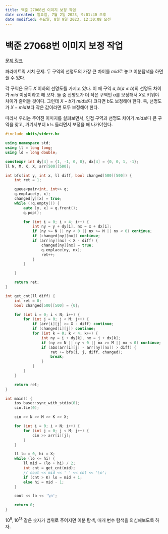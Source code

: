 ```yaml
---
title: 백준 27068번 이미지 보정 작업
date created: 일요일, 7월 2일 2023, 9:01:40 오후
date modified: 수요일, 8월 9일 2023, 12:30:08 오전
---
```

# 백준 27068번 이미지 보정 작업

[문제 링크](https://www.acmicpc.net/problem/27068)

파라메트릭 서치 문제. 두 구역의 선명도의 가장 큰 차이를 $mid$로 놓고 이분탐색을 하면 풀 수 있다.

각 구역은 모두 $X$ 이하의 선명도를 가지고 있다. 이 때 구역 $a, b (a\le b)$의 선명도 차이가 $mid$ 이상이라고 해 보자. 둘 중 선명도가 더 작은 구역인 $a$를 보정해서 $X$로 키워야 차이가 줄어들 것이다. 그런데 $X-b$가 $mid$보다 크다면 $b$도 보정해야 한다. 즉, 선명도가 $X - mid$보다 작은 값이라면 모두 보정해야 한다.

따라서 우리는 주어진 이미지를 살펴보면서, 인접 구역과 선명도 차이가 $mid$보다 큰 구역을 찾고, 거기서부터 `bfs` 돌리면서 보정을 해 나가야한다.

```cpp
#include <bits/stdc++.h>

using namespace std;
using ll = long long;
using ld = long double;

constexpr int dy[4] = {1, -1, 0, 0}, dx[4] = {0, 0, 1, -1};
ll N, M, K, X, arr[500][500];

int bfs(int y, int x, ll diff, bool changed[500][500]) {
    int ret = 1;

    queue<pair<int, int>> q;
    q.emplace(y, x);
    changed[y][x] = true;
    while (!q.empty()) {
        auto [y, x] = q.front();
        q.pop();

        for (int i = 0; i < 4; i++) {
            int ny = y + dy[i], nx = x + dx[i];
            if (ny >= N || ny < 0 || nx >= M || nx < 0) continue;
            if (changed[ny][nx]) continue;
            if (arr[ny][nx] < X - diff) {
                changed[ny][nx] = true;
                q.emplace(ny, nx);
                ret++;
            }
        }

    }

    return ret;
}

int get_cnt(ll diff) {
    int ret = 0;
    bool changed[500][500] = {0};

    for (int i = 0; i < N; i++) {
        for (int j = 0; j < M; j++) {
            if (arr[i][j] >= X - diff) continue;
            if (changed[i][j]) continue;
            for (int k = 0; k < 4; k++) {
                int ny = i + dy[k], nx = j + dx[k];
                if (ny >= N || ny < 0 || nx >= M || nx < 0) continue;
                if (abs(arr[i][j] - arr[ny][nx]) > diff) {
                    ret += bfs(i, j, diff, changed);
                    break;
                }
            }
        }
    }

    return ret;
}

int main() {
    ios_base::sync_with_stdio(0);
    cin.tie(0);

    cin >> N >> M >> K >> X;

    for (int i = 0; i < N; i++) {
        for (int j = 0; j < M; j++) {
            cin >> arr[i][j];
        }
    }

    ll lo = 0, hi = X;
    while (lo <= hi) {
        ll mid = (lo + hi) / 2;
        int cnt = get_cnt(mid);
        // cout << mid << ' ' << cnt << '\n';
        if (cnt > K) lo = mid + 1;
        else hi = mid - 1;
    }

    cout << lo << '\n';

    return 0;
}
```

$10^9, 10^{18}$ 같은 숫자가 범위로 주어지면 이분 탐색, 매개 변수 탐색을 의심해보도록 하자.
